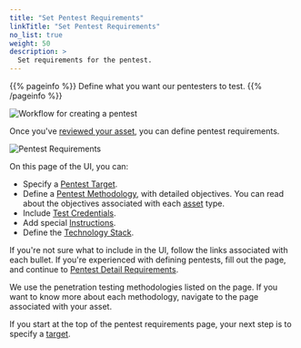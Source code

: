 ```yaml
---
title: "Set Pentest Requirements"
linkTitle: "Set Pentest Requirements"
no_list: true
weight: 50
description: >
  Set requirements for the pentest.
---
```


{{% pageinfo %}}
Define what you want our pentesters to test.
{{% /pageinfo %}}

![Workflow for creating a pentest](/gsg/CreatePentestFlowStage4.png "Workflow for creating a pentest")
<br>

Once you've [reviewed your asset](/getting-started/review-asset/), you can define pentest requirements.

![Pentest Requirements](/gsg/SetRequirements.png "Define requirements for your pentest")

On this page of the UI, you can:

- Specify a [Pentest Target](/getting-started/pentest-objectives/pentest-target/).
- Define a [Pentest Methodology](/methodologies/), with detailed objectives. You can
  read about the objectives associated with each [asset](/getting-started/glossary/#asset) type.
- Include [Test Credentials](/getting-started/pentest-objectives/test-credentials/).
- Add special [Instructions](/getting-started/pentest-objectives/special-instructions/).
- Define the [Technology Stack](/getting-started/pentest-objectives/stack/).

If you're not sure what to include in the UI, follow the links associated with each
bullet. If you're experienced with defining pentests, fill out the page, and continue
to [Pentest Detail Requirements](/getting-started/details/).

We use the penetration testing methodologies listed on the page. If you want to know more
about each methodology, navigate to the page associated with your asset.

If you start at the top of the pentest requirements page, your next step is to specify a [target](/getting-started/pentest-objectives/pentest-target/).
